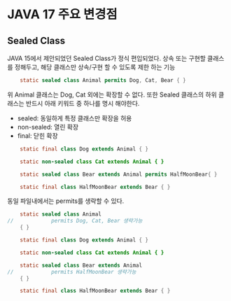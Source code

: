 # JAVA 17 주요 변경점
## Sealed Class
JAVA 15에서 제안되었던 Sealed Class가 정식 편입되었다. 상속 또는 구현할 클래스를 정해두고, 해당 클래스만 상속/구현 할 수 있도록 제한 하는 기능

```java
    static sealed class Animal permits Dog, Cat, Bear { }
```
위 Animal 클래스는 Dog, Cat 외에는 확장할 수 없다. 또한 Sealed 클래스의 하위 클래스는 반드시 아래 키워드 중 하나를 명시 해야한다.
* sealed: 동일하게 특정 클래스만 확장을 허용
* non-sealed: 열린 확장
* final: 닫힌 확장

```java
    static final class Dog extends Animal { }

    static non-sealed class Cat extends Animal { }

    static sealed class Bear extends Animal permits HalfMoonBear{ }

    static final class HalfMoonBear extends Bear { }
```

동일 파일내에서는 permits를 생략할 수 있다.
```java
    static sealed class Animal 
//            permits Dog, Cat, Bear 생략가능 
    { }

    static final class Dog extends Animal { }

    static non-sealed class Cat extends Animal { }

    static sealed class Bear extends Animal
//            permits HalfMoonBear 생략가능 
    { }

    static final class HalfMoonBear extends Bear { }
```
